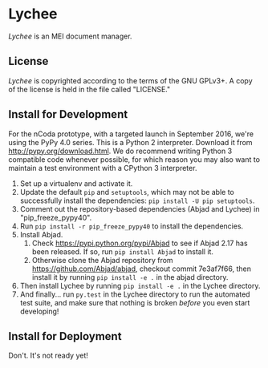 # Lychee

*Lychee* is an MEI document manager.

## License

*Lychee* is copyrighted according to the terms of the GNU GPLv3+. A copy of the license is held in
the file called "LICENSE."

## Install for Development

For the nCoda prototype, with a targeted launch in September 2016, we're using the PyPy 4.0 series.
This is a Python 2 interpreter. Download it from http://pypy.org/download.html. We do recommend
writing Python 3 compatible code whenever possible, for which reason you may also want to maintain
a test environment with a CPython 3 interpreter.

1. Set up a virtualenv and activate it.
1. Update the default ``pip`` and ``setuptools``, which may not be able to successfully install
   the dependencies: ``pip install -U pip setuptools``.
1. Comment out the repository-based dependencies (Abjad and Lychee) in "pip_freeze_pypy40".
1. Run ``pip install -r pip_freeze_pypy40`` to install the dependencies.
1. Install Abjad.
   1. Check https://pypi.python.org/pypi/Abjad to see if Abjad 2.17 has been released. If so, run
      ``pip install Abjad`` to install it.
   1. Otherwise clone the Abjad repository from https://github.com/Abjad/abjad, checkout commit
      7e3af7f66, then install it by running ``pip install -e .`` in the abjad directory.
1. Then install Lychee by running ``pip install -e .`` in the Lychee directory.
1. And finally... run ``py.test`` in the Lychee directory to run the automated test suite, and make
   sure that nothing is broken *before* you even start developing!

## Install for Deployment

Don't. It's not ready yet!
